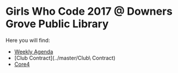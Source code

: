 # Girls Who Code 2017 @ Downers Grove Public Library
Here you will find: 
* [Weekly Agenda](https://github.com/rsreddy/gwc/tree/master/Agenda)
* [Club Contract](../master/Club\ Contract)
* [Core4](../master/Core4)
